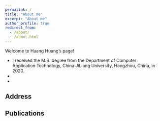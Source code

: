 ```yaml
---
permalink: /
title: "About me"
excerpt: "About me"
author_profile: true
redirect_from: 
  - /about/
  - /about.html
---
```

Welcome to Huang Huang’s page!
- I received the M.S. degree from the Department of Computer Application Technology, China JiLiang University, Hangzhou, China, in 2020.
- 
- 

Address
------


Publications
------


